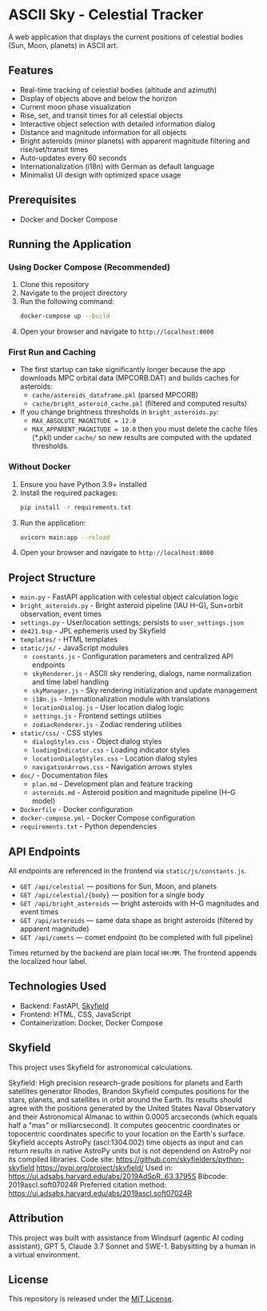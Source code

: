 # ASCII Sky - Celestial Tracker

A web application that displays the current positions of celestial bodies (Sun, Moon, planets) in ASCII art.

## Features

- Real-time tracking of celestial bodies (altitude and azimuth)
- Display of objects above and below the horizon
- Current moon phase visualization
- Rise, set, and transit times for all celestial objects
- Interactive object selection with detailed information dialog
- Distance and magnitude information for all objects
- Bright asteroids (minor planets) with apparent magnitude filtering and rise/set/transit times
- Auto-updates every 60 seconds
- Internationalization (i18n) with German as default language
- Minimalist UI design with optimized space usage

## Prerequisites

- Docker and Docker Compose

## Running the Application

### Using Docker Compose (Recommended)

1. Clone this repository
2. Navigate to the project directory
3. Run the following command:
   ```bash
   docker-compose up --build
   ```
4. Open your browser and navigate to `http://localhost:8000`

### First Run and Caching

- The first startup can take significantly longer because the app downloads MPC orbital data (MPCORB.DAT) and builds caches for asteroids:
  - `cache/asteroids_dataframe.pkl` (parsed MPCORB)
  - `cache/bright_asteroid_cache.pkl` (filtered and computed results)
- If you change brightness thresholds in `bright_asteroids.py`:
  - `MAX_ABSOLUTE_MAGNITUDE = 12.0`
  - `MAX_APPARENT_MAGNITUDE = 10.0`
  then you must delete the cache files (*.pkl) under `cache/` so new results are computed with the updated thresholds.

### Without Docker

1. Ensure you have Python 3.9+ installed
2. Install the required packages:
   ```bash
   pip install -r requirements.txt
   ```
3. Run the application:
   ```bash
   uvicorn main:app --reload
   ```
4. Open your browser and navigate to `http://localhost:8000`

## Project Structure

- `main.py` - FastAPI application with celestial object calculation logic
- `bright_asteroids.py` - Bright asteroid pipeline (IAU H–G), Sun+orbit observation, event times
- `settings.py` - User/location settings; persists to `user_settings.json`
- `de421.bsp` - JPL ephemeris used by Skyfield
- `templates/` - HTML templates
- `static/js/` - JavaScript modules
  - `constants.js` - Configuration parameters and centralized API endpoints
  - `skyRenderer.js` - ASCII sky rendering, dialogs, name normalization and time label handling
  - `skyManager.js` - Sky rendering initialization and update management
  - `i18n.js` - Internationalization module with translations
  - `locationDialog.js` - User location dialog logic
  - `settings.js` - Frontend settings utilities
  - `zodiacRenderer.js` - Zodiac rendering utilities
- `static/css/` - CSS styles
  - `dialogStyles.css` - Object dialog styles
  - `loadingIndicator.css` - Loading indicator styles
  - `locationDialogStyles.css` - Location dialog styles
  - `navigationArrows.css` - Navigation arrows styles
- `doc/` - Documentation files
  - `plan.md` - Development plan and feature tracking
  - `asteroids.md` - Asteroid position and magnitude pipeline (H–G model)
- `Dockerfile` - Docker configuration
- `docker-compose.yml` - Docker Compose configuration
- `requirements.txt` - Python dependencies

## API Endpoints

All endpoints are referenced in the frontend via `static/js/constants.js`.

- `GET /api/celestial` — positions for Sun, Moon, and planets
- `GET /api/celestial/{body}` — position for a single body
- `GET /api/bright_asteroids` — bright asteroids with H–G magnitudes and event times
- `GET /api/asteroids` — same data shape as bright asteroids (filtered by apparent magnitude)
- `GET /api/comets` — comet endpoint (to be completed with full pipeline)

Times returned by the backend are plain local `HH:MM`. The frontend appends the localized hour label.

## Technologies Used

- Backend: FastAPI, [Skyfield](https://rhodesmill.org/skyfield/)
- Frontend: HTML, CSS, JavaScript
- Containerization: Docker, Docker Compose

## Skyfield 

This project uses Skyfield for astronomical calculations.

Skyfield: High precision research-grade positions for planets and Earth satellites generator
Rhodes, Brandon
Skyfield computes positions for the stars, planets, and satellites in orbit around the Earth. Its results should agree with the positions generated by the United States Naval Observatory and their Astronomical Almanac to within 0.0005 arcseconds (which equals half a "mas" or milliarcsecond). It computes geocentric coordinates or topocentric coordinates specific to your location on the Earth's surface. Skyfield accepts AstroPy (ascl:1304.002) time objects as input and can return results in native AstroPy units but is not dependend on AstroPy nor its compiled libraries.
Code site:
https://github.com/skyfielders/python-skyfield
https://pypi.org/project/skyfield/
Used in:
https://ui.adsabs.harvard.edu/abs/2019AdSpR..63.3795S
Bibcode:
2019ascl.soft07024R
Preferred citation method:
https://ui.adsabs.harvard.edu/abs/2019ascl.soft07024R


## Attribution

This project was built with assistance from Windsurf (agentic AI coding assistant), GPT 5, Claude 3.7 Sonnet and SWE-1. Babysitting by a human in a virtual environment.


## License

This repository is released under the [MIT License](LICENSE).


